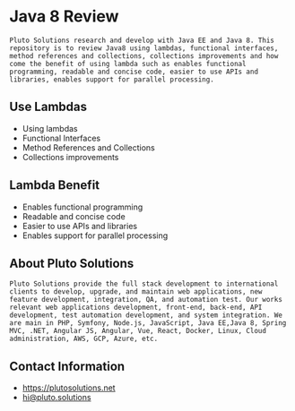 # Java 8 Review
`Pluto Solutions research and develop with Java EE and Java 8. This repository is to review Java8 using lambdas, functional interfaces, method references and collections, collections improvements and how come the benefit of using lambda such as enables functional programming, readable and concise code, easier to use APIs and libraries, enables support for parallel processing.`

## Use Lambdas
* Using lambdas
* Functional Interfaces
* Method References and Collections
* Collections improvements

## Lambda Benefit
* Enables functional programming
* Readable and concise code
* Easier to use APIs and libraries
* Enables support for parallel processing

## About Pluto Solutions
`Pluto Solutions provide the full stack development to international clients to develop, upgrade, and maintain web applications, new feature development, integration, QA, and automation test. Our works relevant web applications development, front-end, back-end, API development, test automation development, and system integration. We are main in PHP, Symfony, Node.js, JavaScript, Java EE,Java 8, Spring MVC, .NET, Angular JS, Angular, Vue, React, Docker, Linux, Cloud administration, AWS, GCP, Azure, etc.`

## Contact Information
* https://plutosolutions.net
* hi@pluto.solutions